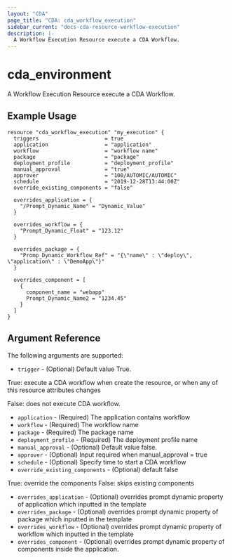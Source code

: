 ```yaml
---
layout: "CDA"
page_title: "CDA: cda_workflow_execution"
sidebar_current: "docs-cda-resource-workflow-execution"
description: |-
  A Workflow Execution Resource execute a CDA Workflow.
---
```


# cda_environment

A Workflow Execution Resource execute a CDA Workflow.

## Example Usage

```hcl
resource "cda_workflow_execution" "my_execution" {
  triggers                     = true 
  application                  = "application" 
  workflow                     = "workflow name" 
  package                      = "package" 
  deployment_profile           = "deployment_profile" 
  manual_approval              = "true" 
  approver                     = "100/AUTOMIC/AUTOMIC"
  schedule                     = "2019-12-28T13:44:00Z"
  override_existing_components = "false"

  overrides_application = {
    "/Prompt_Dynamic_Name" = "Dynamic_Value"
  }

  overrides_workflow = {
    "Prompt_Dynamic_Float" = "123.12"
  }

  overrides_package = {
    "Promp_Dynamic_Workflow_Ref" = "{\"name\" : \"deploy\", \"application\" : \"DemoApp\"}"
  }

  overrides_component = [
    {
      component_name = "webapp"
      Prompt_Dynamic_Name2 = "1234.45"
    }
  ]
}
```

## Argument Reference

The following arguments are supported:

- `trigger` - (Optional) Default value True.
 
True: execute a CDA workflow when create the resource, or when any of this resource attributes changes

False: does not execute CDA workflow.

- `application` - (Required) The application contains workflow
- `workflow` - (Required) The workflow name
- `package` - (Required) The package name
- `deployment_profile` - (Required) The deployment profile name
- `manual_approval` - (Optional) Default value false.
- `approver` - (Optional) Input required when manual_approval = true
- `schedule` - (Optional) Specify time to start a CDA workflow
- `override_existing_components` - (Optional) default false

 True: override the components
 False: skips existing components
 
 - `overrides_application` - (Optional) overrides prompt dynamic property of application which inputted in the template
 - `overrides_package` - (Optional) overrides prompt dynamic property of package which inputted in the template
 - `overrides_workflow` - (Optional) overrides prompt dynamic property of workflow which inputted in the template
 - `overrides_component` - (Optional) overrides prompt dynamic property of components inside the application.
 
